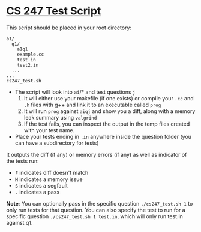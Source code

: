 # [CS 247 Test Script](cs247_test.sh)

This script should be placed in your root directory:
```
a1/
  q1/
    a1q1
    example.cc
    test.in
    test2.in
  ...
...
cs247_test.sh
```

- The script will look into a`i`/* and test questions `j`
  1. It will either use your makefile (if one exists) or compile your `.cc` and `.h` files with g++ and link it to an executable called `prog`
  2. It will run `prog` against `aiqj` and show you a diff, along with a memory leak summary using `valgrind`
  3. If the test fails, you can inspect the output in the temp files created with your test name.
- Place your tests ending in `.in` anywhere inside the question folder (you can have a subdirectory for tests)

It outputs the diff (if any) or memory errors (if any) as well as indicator of the tests run:
- `F` indicates diff doesn't match
- `M` indicates a memory issue
- `S` indicates a segfault
- `.` indicates a pass

**Note**: You can optionally pass in the specific question `./cs247_test.sh 1` to only run tests for that question. You can also specify the test to run for a specific question `./cs247_test.sh 1 test.in`, which will only run test.in against q1.
